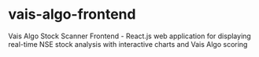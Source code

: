 # vais-algo-frontend
Vais Algo Stock Scanner Frontend - React.js web application for displaying real-time NSE stock analysis with interactive charts and Vais Algo scoring

